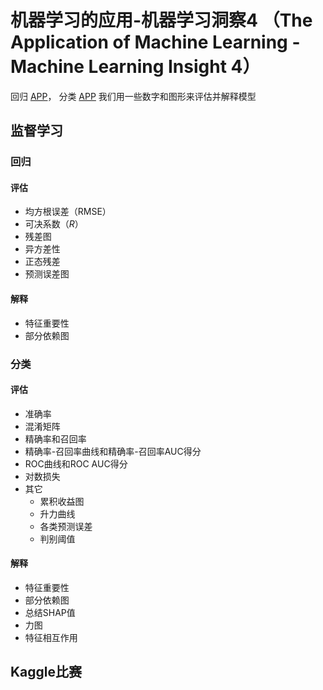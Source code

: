 # 机器学习的应用-机器学习洞察4 （The Application of Machine Learning - Machine Learning Insight 4）
回归 [APP](http://39.98.239.104:8507/)， 分类 [APP](http://39.98.239.104:8506/)
我们用一些数字和图形来评估并解释模型

## 监督学习
### 回归
#### 评估
- 均方根误差（RMSE）
- 可决系数（$R$）
- 残差图
- 异方差性
- 正态残差
- 预测误差图

#### 解释
- 特征重要性
- 部分依赖图

### 分类
#### 评估
- 准确率
- 混淆矩阵
- 精确率和召回率
- 精确率-召回率曲线和精确率-召回率AUC得分
- ROC曲线和ROC AUC得分
- 对数损失
- 其它
  - 累积收益图
  - 升力曲线
  - 各类预测误差
  - 判别阈值

#### 解释
- 特征重要性
- 部分依赖图
- 总结SHAP值
- 力图
- 特征相互作用

## Kaggle比赛
